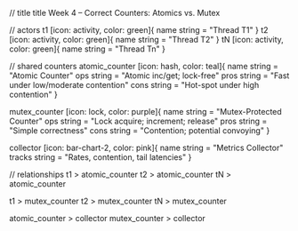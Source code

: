 // title
title Week 4 – Correct Counters: Atomics vs. Mutex

// actors
t1 [icon: activity, color: green]{ name string = "Thread T1" }
t2 [icon: activity, color: green]{ name string = "Thread T2" }
tN [icon: activity, color: green]{ name string = "Thread Tn" }

// shared counters
atomic_counter [icon: hash, color: teal]{
  name string = "Atomic Counter"
  ops string = "Atomic inc/get; lock-free"
  pros string = "Fast under low/moderate contention"
  cons string = "Hot-spot under high contention"
}

mutex_counter [icon: lock, color: purple]{
  name string = "Mutex-Protected Counter"
  ops string = "Lock acquire; increment; release"
  pros string = "Simple correctness"
  cons string = "Contention; potential convoying"
}

collector [icon: bar-chart-2, color: pink]{
  name string = "Metrics Collector"
  tracks string = "Rates, contention, tail latencies"
}

// relationships
t1 > atomic_counter
t2 > atomic_counter
tN > atomic_counter

t1 > mutex_counter
t2 > mutex_counter
tN > mutex_counter

atomic_counter > collector
mutex_counter > collector

